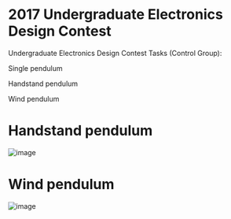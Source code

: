 # 2017 Undergraduate Electronics Design Contest
Undergraduate Electronics Design Contest Tasks (Control Group):

Single pendulum 

Handstand pendulum  

Wind pendulum

# Handstand pendulum  
![image](https://github.com/professor1996/2011-EDC-single_pendulum/blob/master/demo/1.gif)


# Wind pendulum  
![image](https://github.com/professor1996/2011-EDC-single_pendulum/blob/master/demo/2.gif)


